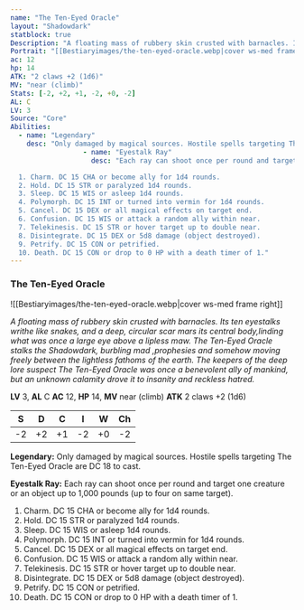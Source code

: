 ```yaml
---
name: "The Ten-Eyed Oracle"
layout: "Shadowdark"
statblock: true
Description: "A floating mass of rubbery skin crusted with barnacles. Its ten eyestalks writhe like snakes, and a deep, circular scar mars its central body,linding what was once a large eye above a lipless maw. The Ten-Eyed Oracle stalks the Shadowdark, burbling mad ,prophesies and somehow moving freely between the lightless fathoms of the earth. The keepers of the deep lore suspect The Ten-Eyed Oracle was once a benevolent ally of mankind, but an unknown calamity drove it to insanity and reckless hatred."
Portrait: "[[Bestiaryimages/the-ten-eyed-oracle.webp|cover ws-med frame right]]"
ac: 12
hp: 14
ATK: "2 claws +2 (1d6)"
MV: "near (climb)"
Stats: [-2, +2, +1, -2, +0, -2]
AL: C
LV: 3
Source: "Core"
Abilities:
  - name: "Legendary"
    desc: "Only damaged by magical sources. Hostile spells targeting The Ten-Eyed Oracle are DC 18 to cast."
                  - name: "Eyestalk Ray"
                    desc: "Each ray can shoot once per round and target one creature or an object up to 1,000 pounds (up to four on same target).

  1. Charm. DC 15 CHA or become ally for 1d4 rounds.
  2. Hold. DC 15 STR or paralyzed 1d4 rounds.
  3. Sleep. DC 15 WIS or asleep 1d4 rounds.
  4. Polymorph. DC 15 INT or turned into vermin for 1d4 rounds.
  5. Cancel. DC 15 DEX or all magical effects on target end.
  6. Confusion. DC 15 WIS or attack a random ally within near.
  7. Telekinesis. DC 15 STR or hover target up to double near.
  8. Disintegrate. DC 15 DEX or 5d8 damage (object destroyed).
  9. Petrify. DC 15 CON or petrified.
  10. Death. DC 15 CON or drop to 0 HP with a death timer of 1."
---
```


### The Ten-Eyed Oracle

![[Bestiaryimages/the-ten-eyed-oracle.webp|cover ws-med frame right]]

_A floating mass of rubbery skin crusted with barnacles. Its ten eyestalks writhe like snakes, and a deep, circular scar mars its central body,linding what was once a large eye above a lipless maw. The Ten-Eyed Oracle stalks the Shadowdark, burbling mad ,prophesies and somehow moving freely between the lightless fathoms of the earth. The keepers of the deep lore suspect The Ten-Eyed Oracle was once a benevolent ally of mankind, but an unknown calamity drove it to insanity and reckless hatred._

**LV** 3, **AL** C
**AC** 12, **HP** 14, **MV** near (climb)
**ATK** 2 claws +2 (1d6)

|  S  |  D  |  C  |  I  |  W  |  Ch  |
|:---:|:---:|:---:|:---:|:---:|:----:|
| -2 | +2 | +1 | -2 | +0 | -2 |

**Legendary:** Only damaged by magical sources. Hostile spells targeting The Ten-Eyed Oracle are DC 18 to cast.

**Eyestalk Ray:** Each ray can shoot once per round and target one creature or an object up to 1,000 pounds (up to four on same target).

1. Charm. DC 15 CHA or become ally for 1d4 rounds.
2. Hold. DC 15 STR or paralyzed 1d4 rounds.
3. Sleep. DC 15 WIS or asleep 1d4 rounds.
4. Polymorph. DC 15 INT or turned into vermin for 1d4 rounds.
5. Cancel. DC 15 DEX or all magical effects on target end.
6. Confusion. DC 15 WIS or attack a random ally within near.
7. Telekinesis. DC 15 STR or hover target up to double near.
8. Disintegrate. DC 15 DEX or 5d8 damage (object destroyed).
9. Petrify. DC 15 CON or petrified.
10. Death. DC 15 CON or drop to 0 HP with a death timer of 1.

